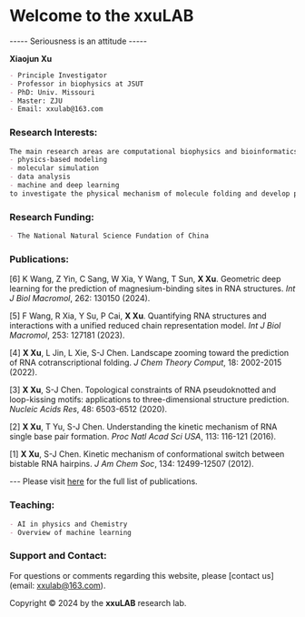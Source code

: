 # Welcome to the xxuLAB

----- Seriousness is an attitude -----

**Xiaojun Xu**
```markdown
- Principle Investigator
- Professor in biophysics at JSUT
- PhD: Univ. Missouri
- Master: ZJU
- Email: xxulab@163.com
```

### Research Interests:
```markdown
The main research areas are computational biophysics and bioinformatics, focusing on combining
- physics-based modeling
- molecular simulation
- data analysis
- machine and deep learning
to investigate the physical mechanism of molecule folding and develop predictive models for molecule structure and function.
```

### Research Funding:
```markdown
- The National Natural Science Fundation of China
```

### Publications:
[6] K Wang, Z Yin, C Sang, W Xia, Y Wang, T Sun, **X Xu**.
Geometric deep learning for the prediction of magnesium-binding sites in RNA structures.
_Int J Biol Macromol_, 262: 130150 (2024).

[5] F Wang, R Xia, Y Su, P Cai, **X Xu**.
Quantifying RNA structures and interactions with a unified reduced chain representation model.
_Int J Biol Macromol_, 253: 127181 (2023).

[4] **X Xu**, L Jin, L Xie, S-J Chen.
Landscape zooming toward the prediction of RNA cotranscriptional folding.
_J Chem Theory Comput_, 18: 2002-2015 (2022).

[3] **X Xu**, S-J Chen. 
Topological constraints of RNA pseudoknotted and loop-kissing motifs: applications to three-dimensional structure prediction.
_Nucleic Acids Res_, 48: 6503-6512 (2020).

[2] **X Xu**, T Yu, S-J Chen.
Understanding the kinetic mechanism of RNA single base pair formation.
_Proc Natl Acad Sci USA_, 113: 116-121 (2016).

[1] **X Xu**, S-J Chen.
Kinetic mechanism of conformational switch between bistable RNA hairpins.
_J Am Chem Soc_, 134: 12499-12507 (2012).

--- Please visit [here](https://scholar.google.com/citations?user=uGcQfO54orcC&hl=en) for the full list of publications.

### Teaching:
```markdown
- AI in physics and Chemistry
- Overview of machine learning
```

### Support and Contact:

For questions or comments regarding this website, please [contact us](email: xxulab@163.com).

Copyright © 2024 by the **xxuLAB** research lab.
